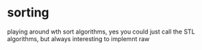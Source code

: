 # sorting
playing around wth sort algorithms, yes you could just call the STL algorithms, but always interesting to implemnt raw
